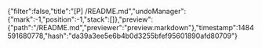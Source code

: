 {"filter":false,"title":"[P] /README.md","undoManager":{"mark":-1,"position":-1,"stack":[]},"preview":{"path":"/README.md","previewer":"preview.markdown"},"timestamp":1484591680778,"hash":"da39a3ee5e6b4b0d3255bfef95601890afd80709"}